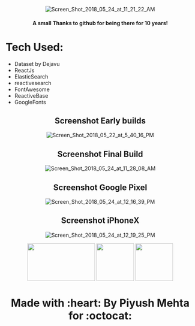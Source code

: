 

<p align="center">

<img src="https://image.ibb.co/jDAm88/Screen_Shot_2018_05_24_at_11_21_22_AM.jpg" alt="Screen_Shot_2018_05_24_at_11_21_22_AM" border="0">
 <h4 align="center">A small Thanks to github for being there for 10 years!</h4>

</p>

# Tech Used:

- Dataset by Dejavu
- ReactJs
- ElasticSearch
- reactivesearch
- FontAwesome
- ReactiveBase
- GoogleFonts



<h2 align="center">Screenshot Early builds</h2>
<p align="center">
<img src="https://preview.ibb.co/g8gtko/Screen_Shot_2018_05_22_at_5_40_16_PM.jpg" alt="Screen_Shot_2018_05_22_at_5_40_16_PM" border="0">
</p>
<h2 align="center">Screenshot Final Build</h2>
<p align="center">

<img src="https://preview.ibb.co/bPZ2gT/Screen_Shot_2018_05_24_at_11_28_08_AM.jpg" alt="Screen_Shot_2018_05_24_at_11_28_08_AM" border="0">
</p>
<h2 align="center">Screenshot Google Pixel </h2>
<p align="center"><img src="https://image.ibb.co/kymqJ8/Screen_Shot_2018_05_24_at_12_16_39_PM.jpg" alt="Screen_Shot_2018_05_24_at_12_16_39_PM" border="0">
</p>
<h2 align="center">Screenshot iPhoneX  </h2>
<p align="center">
<img src="https://image.ibb.co/kRY9BT/Screen_Shot_2018_05_24_at_12_19_25_PM.jpg" alt="Screen_Shot_2018_05_24_at_12_19_25_PM" border="0">
</p>
<p align="center">

<img src="http://axure.guru/wp-content/uploads/2017/12/faLogoFull.jpg" border="0" width="180px" height="100px">
<img src="http://daynin.github.io/clojurescript-presentation/img/react-logo.png" border="0" width="100px" height="100px">
<img src="https://assets-cdn.github.com/images/modules/logos_page/GitHub-Mark.png" border="0" width="100px" height="100px"></center>
</p>

<h1 align="center">Made with :heart: By Piyush Mehta for :octocat: </h1>
